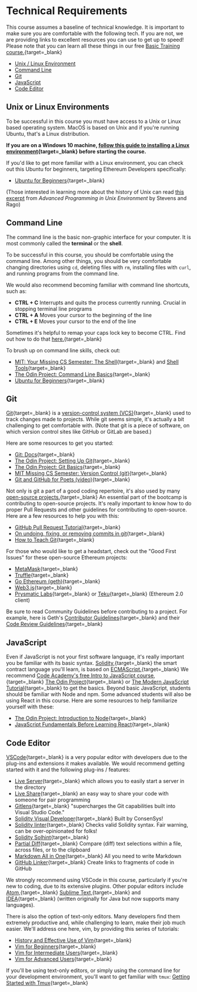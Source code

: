 # Technical Requirements

This course assumes a baseline of technical knowledge. It is important to make sure you are comfortable with the following tech. If you are not, we are providing links to excellent resources you can use to get up to speed! Please note that you can learn all these things in our free [Basic Training course.](https://courses.consensys.net/courses/bootcamp-basic-training){target=_blank}

*   [Unix / Linux Environment](#unix-or-linux-environments)
*   [Command Line](#command-line)
*   [Git](#git)
*   [JavaScript](#javascript)
*   [Code Editor](#code-editor)

## Unix or Linux Environments

To be successful in this course you must have access to a Unix or Linux based operating system. MacOS is based on Unix and if you're running Ubuntu, that's a Linux distribution.

**If you are on a Windows 10 machine, [follow this guide to installing a Linux environment](https://consensys.net/blog/developers/ethereum-developers-guide-to-setting-up-windows-subsystem-for-linux/){target=_blank} before starting the course.**

If you'd like to get more familiar with a Linux environment, you can check out this Ubuntu for beginners, targeting Ethereum Developers specifically:

*   [Ubuntu for Beginners](https://agstakingco.gitbook.io/ethereum-2-0-ubuntu-for-beginners/#linux-terminal-basic-commands){target=_blank}

(Those interested in learning more about the history of Unix can read [this excerpt](https://www.netmeister.org/book/02-unix.pdf) from _Advanced Programming in Unix Environment_ by Stevens and Rago)

## Command Line

The command line is the basic non-graphic interface for your computer. It is most commonly called the **terminal** or the **shell**.

To be successful in this course, you should be comfortable using the command line. Among other things, you should be very comfortable changing directories using `cd`, deleting files with `rm`, installing files with `curl`, and running programs from the command line.

We would also recommend becoming familiar with command line shortcuts, such as:

*   **CTRL + C** Interrupts and quits the process currently running. Crucial in stopping terminal line programs
*   **CTRL + A** Moves your cursor to the beginning of the line
*   **CTRL + E** Moves your cursor to the end of the line

Sometimes it's helpful to remap your caps lock key to become CTRL. Find out how to do that [here.](https://www.howtogeek.com/194705/how-to-disable-or-reassign-the-caps-lock-key-on-any-operating-system/){target=_blank}

To brush up on command line skills, check out:

*   [MIT: Your Missing CS Semester: The Shell](https://missing.csail.mit.edu/2020/course-shell/){target=_blank} and [Shell Tools](https://missing.csail.mit.edu/2020/shell-tools/){target=_blank}
*   [The Odin Project: Command Line Basics](https://www.theodinproject.com/courses/foundations/lessons/command-line-basics-web-development-101){target=_blank}
*   [Ubuntu for Beginners](https://agstakingco.gitbook.io/ethereum-2-0-ubuntu-for-beginners/#linux-terminal-basic-commands){target=_blank}

## Git

[Git](https://en.wikipedia.org/wiki/Git){target=_blank} is a [version-control system (VCS)](https://en.wikipedia.org/wiki/Version_control){target=_blank} used to track changes made to projects. While git seems simple, it's actually a bit challenging to get comfortable with. (Note that git is a piece of software, on which version control sites like GitHub or GitLab are based.)

Here are some resources to get you started:

* [Git: Docs](https://git-scm.com/doc){target=_blank}
*   [The Odin Project: Setting Up Git](https://www.theodinproject.com/courses/foundations/lessons/setting-up-git){target=_blank}
*   [The Odin Project: Git Basics](https://www.theodinproject.com/courses/foundations/#git-basics){target=_blank}
*   [MIT Missing CS Semester: Version Control (git)](https://missing.csail.mit.edu/2020/version-control/){target=_blank}
*   [Git and GitHub for Poets (video)](https://www.youtube.com/playlist?list=PLRqwX-V7Uu6ZF9C0YMKuns9sLDzK6zoiV){target=_blank}


Not only is git a part of a good coding repertoire, it's also used by many [open-source projects.](https://www.digitalocean.com/community/tutorial_series/an-introduction-to-open-source){target=_blank} An essential part of the bootcamp is contributing to open-source projects. It's really important to know how to do proper Pull Requests and other guidelines for contributing to open-source. Here are a few resources to help you with this:

*   [GitHub Pull Request Tutorial](https://guides.github.com/activities/hello-world/){target=_blank}
*   [On undoing, fixing, or removing commits in git](https://sethrobertson.github.io/GitFixUm/fixup.html){target=_blank}
*   [How to Teach Git](https://rachelcarmena.github.io/2018/12/12/how-to-teach-git.html){target=_blank}

For those who would like to get a headstart, check out the "Good First Issues" for these open-source Ethereum projects:

*   [MetaMask](https://github.com/MetaMask/metamask-extension/issues?q=is%3Aissue+is%3Aopen+label%3Aux-enhancement+-label%3AN00-needsDesign+label%3Agood-first-issue){target=_blank}
*   [Truffle](https://github.com/trufflesuite/truffle/issues?q=is%3Aopen+is%3Aissue+label%3A%22good+first+issue%22){target=_blank}
*   [Go Ethereum (geth)](https://github.com/ethereum/go-ethereum/issues?q=is%3Aopen+is%3Aissue+label%3A%22good+first+issue%22){target=_blank}
*   [Web3.js](https://github.com/ChainSafe/web3.js/issues?q=is%3Aopen+is%3Aissue+label%3A%22Good+First+Issue%22){target=_blank}
*   [Prysmatic Labs](https://github.com/prysmaticlabs/prysm/issues?q=is%3Aopen+is%3Aissue+label%3A%22Good+First+Issue%22){target=_blank} or [Teku](https://github.com/ConsenSys/teku/issues?q=is%3Aopen+is%3Aissue+label%3A%22good+first+issue+%3Araising_hand%3A%22){target=_blank} (Ethereum 2.0 client)

Be sure to read Community Guidelines before contributing to a project. For example, here is Geth's [Contributor Guidelines](https://github.com/ethereum/go-ethereum/wiki/Developers'-Guide#contributing){target=_blank} and their [Code Review Guidelines](https://github.com/ethereum/go-ethereum/wiki/Code-Review-Guidelines){target=_blank}

## JavaScript

Even if JavaScript is not your first software language, it's really important you be familiar with its basic syntax. [Solidity,](https://docs.soliditylang.org/en/v0.8.2/){target=_blank} the smart contract language you'll learn, is based on [ECMAScript.](https://developer.mozilla.org/en-US/docs/Web/JavaScript/Language_Resources){target=_blank} We recommend [Code Academy's free Intro to JavaScript course,](https://www.codecademy.com/learn/introduction-to-javascript){target=_blank} [The Odin Project](https://www.theodinproject.com/courses/foundations/#javascript-basics){target=_blank} or [The Modern JavaScript Tutorial](https://javascript.info/){target=_blank} to get the basics. Beyond basic JavaScript, students should be familiar with Node and npm. Some advanced students will also be using React in this course. Here are some resources to help familiarize yourself with these:

*   [The Odin Project: Introduction to Node](https://www.theodinproject.com/paths/full-stack-javascript/courses/nodejs){target=_blank}
*   [JavaScript Fundamentals Before Learning React](https://www.robinwieruch.de/javascript-fundamentals-react-requirements){target=_blank}

## Code Editor

[VSCode](https://code.visualstudio.com/download){target=_blank} is a very popular editor with developers due to the plug-ins and extensions it makes available. We would recommend getting started with it and the following plug-ins / features:

*   [Live Server](https://marketplace.visualstudio.com/items?itemName=ritwickdey.LiveServer){target=_blank} which allows you to easily start a server in the directory
*   [Live Share](https://visualstudio.microsoft.com/services/live-share/){target=_blank} an easy way to share your code with someone for pair programming
*   [Gitlens](https://marketplace.visualstudio.com/items?itemName=eamodio.gitlens){target=_blank} "supercharges the Git capabilities built into Visual Studio Code."
*   [Solidity Visual Developer](https://marketplace.visualstudio.com/items?itemName=tintinweb.solidity-visual-auditor){target=_blank} Built by ConsenSys!
*   [Solidity linter](https://marketplace.visualstudio.com/items?itemName=JuanBlanco.solidity){target=_blank} Checks valid Solidity syntax. Fair warning, can be over-opinionated for folks!
*   [Solidity Solhint](https://marketplace.visualstudio.com/items?itemName=idrabenia.solidity-solhint){target=_blank}
*   [Partial Diff](https://marketplace.visualstudio.com/items?itemName=ryu1kn.partial-diff){target=_blank} Compare (diff) text selections within a file, across files, or to the clipboard
*   [Markdown All in One](https://marketplace.visualstudio.com/items?itemName=yzhang.markdown-all-in-one){target=_blank} All you need to write Markdown
*   [GitHub Linker](https://marketplace.visualstudio.com/items?itemName=gimenete.github-linker){target=_blank} Create links to fragments of code in GitHub

We strongly recommend using VSCode in this course, particularly if you're new to coding, due to its extensive plugins. Other popular editors include [Atom,](https://atom.io/){target=_blank} [Sublime Text,](https://www.sublimetext.com/){target=_blank} and [IDEA](https://www.jetbrains.com/idea/){target=_blank} (written originally for Java but now supports many languages).

There is also the option of text-only editors. Many developers find them extremely productive and, while challenging to learn, make their job much easier. We'll address one here, vim, by providing this series of tutorials:

*   [History and Effective Use of Vim](https://begriffs.com/posts/2019-07-19-history-use-vim.html){target=_blank}
*   [Vim for Beginners](https://thevaluable.dev/vim-beginner/){target=_blank}
*   [Vim for Intermediate Users](https://thevaluable.dev/vim-intermediate/){target=_blank}
*   [Vim for Advanced Users](https://thevaluable.dev/vim-advanced/){target=_blank}

If you'll be using text-only editors, or simply using the command line for your development environment, you'll want to get familiar with `tmux`: [Getting Started with Tmux](https://sunainapai.in/blog/get-started-with-tmux/){target=_blank}
